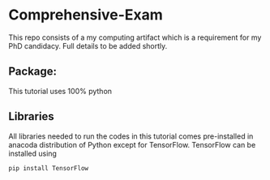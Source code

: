 # Comprehensive-Exam
This repo consists of a my computing artifact which is a requirement for my PhD candidacy. Full details to be added shortly. 

## Package:

This tutorial uses 100% python

## Libraries

All libraries needed to run the codes in this tutorial comes pre-installed in anacoda distribution of Python except for TensorFlow. TensorFlow can be installed using

``` none
pip install TensorFlow
```
